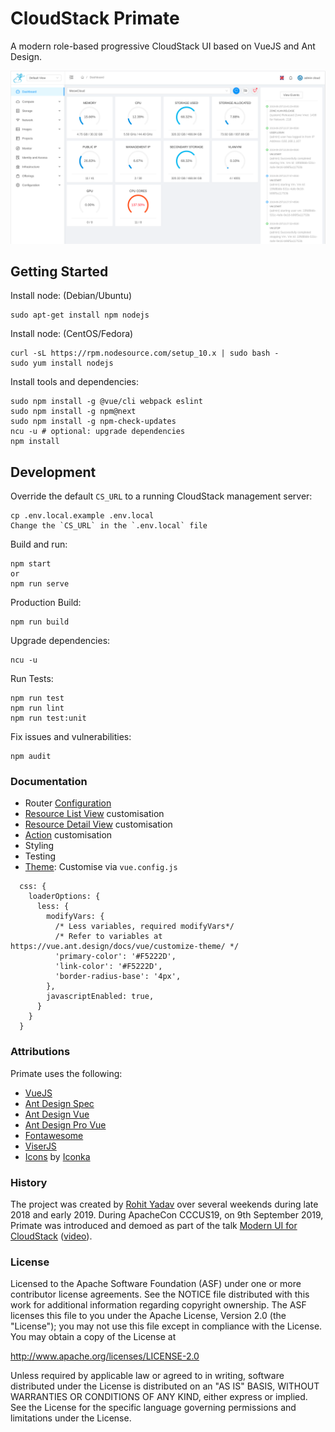 # CloudStack Primate

A modern role-based progressive CloudStack UI based on VueJS and Ant Design.

![Primate Screenshot](docs/screenshot-dashboard.png)

## Getting Started

Install node: (Debian/Ubuntu)

    sudo apt-get install npm nodejs

Install node: (CentOS/Fedora)

    curl -sL https://rpm.nodesource.com/setup_10.x | sudo bash -
    sudo yum install nodejs

Install tools and dependencies:

    sudo npm install -g @vue/cli webpack eslint
    sudo npm install -g npm@next
    sudo npm install -g npm-check-updates
    ncu -u # optional: upgrade dependencies
    npm install

## Development

Override the default `CS_URL` to a running CloudStack management server:

    cp .env.local.example .env.local
    Change the `CS_URL` in the `.env.local` file

Build and run:

    npm start
    or
    npm run serve

Production Build:

    npm run build

Upgrade dependencies:

    ncu -u

Run Tests:

    npm run test
    npm run lint
    npm run test:unit

Fix issues and vulnerabilities:

    npm audit

### Documentation

- Router [Configuration](config.md)
- [Resource List View](listview.md) customisation
- [Resource Detail View](detailview.md) customisation
- [Action](action.md) customisation
- Styling
- Testing
- [Theme](https://vue.ant.design/docs/vue/customize-theme/): Customise via `vue.config.js`
```ecmascript 6
  css: {
    loaderOptions: {
      less: {
        modifyVars: {
          /* Less variables, required modifyVars*/
          /* Refer to variables at https://vue.ant.design/docs/vue/customize-theme/ */
          'primary-color': '#F5222D',
          'link-color': '#F5222D',
          'border-radius-base': '4px',
        },
        javascriptEnabled: true,
      }
    }
  }
```

### Attributions

Primate uses the following:

- [VueJS](https://vuejs.org/)
- [Ant Design Spec](https://ant.design/docs/spec/introduce)
- [Ant Design Vue](https://vue.ant.design/)
- [Ant Design Pro Vue](https://github.com/sendya/ant-design-pro-vue)
- [Fontawesome](https://github.com/FortAwesome/vue-fontawesome)
- [ViserJS](https://viserjs.github.io/docs.html#/viser/guide/installation)
- [Icons](https://www.iconfinder.com/iconsets/cat-force) by [Iconka](https://iconka.com/en/downloads/cat-power/)

### History

The project was created by [Rohit Yadav](https://rohityadav.cloud) over several
weekends during late 2018 and early 2019. During ApacheCon CCCUS19, on 9th
September 2019, Primate was introduced and demoed as part of the talk [Modern UI
for CloudStack](https://rohityadav.cloud/files/talks/cccna19-primate.pdf)
([video](https://www.youtube.com/watch?v=F2KwZhechzs)).

### License

Licensed to the Apache Software Foundation (ASF) under one
or more contributor license agreements.  See the NOTICE file
distributed with this work for additional information
regarding copyright ownership.  The ASF licenses this file
to you under the Apache License, Version 2.0 (the
"License"); you may not use this file except in compliance
with the License.  You may obtain a copy of the License at

  http://www.apache.org/licenses/LICENSE-2.0

Unless required by applicable law or agreed to in writing,
software distributed under the License is distributed on an
"AS IS" BASIS, WITHOUT WARRANTIES OR CONDITIONS OF ANY
KIND, either express or implied.  See the License for the
specific language governing permissions and limitations
under the License.
